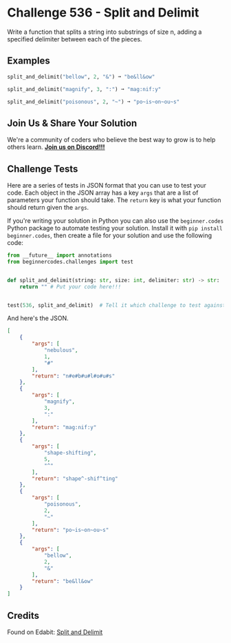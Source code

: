 # Challenge 536 - Split and Delimit

Write a function that splits a string into substrings of size n, adding a specified delimiter between each of the pieces.

## Examples
```python
split_and_delimit("bellow", 2, "&") ➞ "be&ll&ow"

split_and_delimit("magnify", 3, ":") ➞ "mag:nif:y"

split_and_delimit("poisonous", 2, "~") ➞ "po~is~on~ou~s"
```
## Join Us & Share Your Solution

We're a community of coders who believe the best way to grow is to help others learn. **[Join us on Discord!!!](https://discord.gg/sfHykntuGy)**

## Challenge Tests

Here are a series of tests in JSON format that you can use to test your code. Each object in the JSON array has a key `args` that are a list of parameters your function should take. The `return` key is what your function should return given the `args`. 

If you're writing your solution in Python you can also use the `beginner.codes` Python package to automate testing your solution. Install it with `pip install beginner.codes`, then create a file for your solution and use the following code:
```python
from __future__ import annotations
from beginnercodes.challenges import test


def split_and_delimit(string: str, size: int, delimiter: str) -> str:
    return "" # Put your code here!!!


test(536, split_and_delimit)  # Tell it which challenge to test against
```
And here's the JSON.
```json
[
    {
        "args": [
            "nebulous",
            1,
            "#"
        ],
        "return": "n#e#b#u#l#o#u#s"
    },
    {
        "args": [
            "magnify",
            3,
            ":"
        ],
        "return": "mag:nif:y"
    },
    {
        "args": [
            "shape-shifting",
            5,
            "^"
        ],
        "return": "shape^-shif^ting"
    },
    {
        "args": [
            "poisonous",
            2,
            "~"
        ],
        "return": "po~is~on~ou~s"
    },
    {
        "args": [
            "bellow",
            2,
            "&"
        ],
        "return": "be&ll&ow"
    }
]
```
## Credits

Found on Edabit: [Split and Delimit](https://edabit.com/challenge/LgXMXThsKcYtdYHrb)
